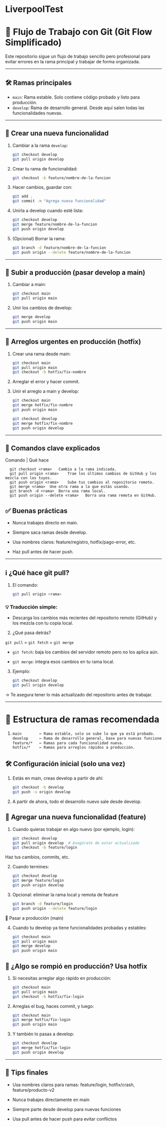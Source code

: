 # LiverpoolTest

# 🧬 Flujo de Trabajo con Git (Git Flow Simplificado)

Este repositorio sigue un flujo de trabajo sencillo pero profesional para evitar errores en la rama principal y trabajar de forma organizada.

---

## 🛠️ Ramas principales

- `main`: Rama estable. Solo contiene código probado y listo para producción.
- `develop`: Rama de desarrollo general. Desde aquí salen todas las funcionalidades nuevas.

---

## 🌿 Crear una nueva funcionalidad

1. Cambiar a la rama `develop`:

   ```bash
   git checkout develop
   git pull origin develop
   
2. Crear tu rama de funcionalidad:
  
    ```bash
    git checkout -b feature/nombre-de-la-funcion
    
3. Hacer cambios, guardar con:

    ```bash
    git add .
    git commit -m "Agrega nueva funcionalidad"
    
3. Unirla a develop cuando esté lista:

    ```bash
    git checkout develop
    git merge feature/nombre-de-la-funcion
    git push origin develop
    
4. (Opcional) Borrar la rama:

    ```bash
    git branch -d feature/nombre-de-la-funcion
    git push origin --delete feature/nombre-de-la-funcion

---

## 🚀 Subir a producción (pasar develop a main)

1. Cambiar a main:

    ```bash
    git checkout main
    git pull origin main
    
2. Unir los cambios de develop:
    
    ```bash
    git merge develop
    git push origin main

---
    
## 🐞 Arreglos urgentes en producción (hotfix)

1. Crear una rama desde main:

    ```bash
    git checkout main
    git pull origin main
    git checkout -b hotfix/fix-nombre
    
2. Arreglar el error y hacer commit.

3. Unir el arreglo a main y develop:

    ```bash
    git checkout main
    git merge hotfix/fix-nombre
    git push origin main
    
    git checkout develop
    git merge hotfix/fix-nombre
    git push origin develop

---

## 🧠 Comandos clave explicados

 Comando	| Qué hace

      git checkout <rama>	Cambia a la rama indicada.
      git pull origin <rama>	Trae los últimos cambios de GitHub y los mezcla con los tuyos.
      git push origin <rama>	Sube tus cambios al repositorio remoto.
      git merge <rama>	Une otra rama a la que estás usando.
      git branch -d <rama>	Borra una rama local.
      git push origin --delete <rama>	Borra una rama remota en GitHub.


## ✅ Buenas prácticas

- Nunca trabajes directo en main.

- Siempre saca ramas desde develop.

- Usa nombres claros: feature/registro, hotfix/pago-error, etc.

- Haz pull antes de hacer push.

---

## ℹ️ ¿Qué hace git pull?

1. El comando:

      ```bash
      git pull origin <rama>
      
### 💡 Traducción simple:
- Descarga los cambios más recientes del repositorio remoto (GitHub) y los mezcla con tu copia local.

2. ¿Qué pasa detrás?
   
`git pull` = `git fetch` + `git merge`

- `git fetch`: baja los cambios del servidor remoto pero no los aplica aún.

- `git merge`: integra esos cambios en tu rama local.

3. Ejemplo:

      ```bash
      git checkout develop
      git pull origin develop
      
→ Te asegura tener lo más actualizado del repositorio antes de trabajar.

---

# 🔧 Estructura de ramas recomendada
1. 
      ```bash
      main        ← Rama estable, solo se sube lo que ya está probado.
      develop     ← Rama de desarrollo general, base para nuevas funciones.
      feature/*   ← Ramas para cada funcionalidad nueva.
      hotfix/*    ← Ramas para arreglos rápidos a producción.

## 🛠️ Configuración inicial (solo una vez)
1. Estás en main, creas develop a partir de ahí:

      ```bash
      git checkout -b develop
      git push -u origin develop
      
      
2. A partir de ahora, todo el desarrollo nuevo sale desde develop.

## 🚀 Agregar una nueva funcionalidad (feature)

1. Cuando quieras trabajar en algo nuevo (por ejemplo, login):

      ```bash
      git checkout develop
      git pull origin develop  # Asegúrate de estar actualizado
      git checkout -b feature/login
      
Haz tus cambios, commits, etc.

2. Cuando termines:

      ```bash
      git checkout develop
      git merge feature/login
      git push origin develop
      
3. Opcional: eliminar la rama local y remota de feature

      ```bash
      git branch -d feature/login
      git push origin --delete feature/login
      
🧪 Pasar a producción (main)

4. Cuando tu develop ya tiene funcionalidades probadas y estables:

      ```bash
      git checkout main
      git pull origin main
      git merge develop
      git push origin main
      
## 🐞 ¿Algo se rompió en producción? Usa hotfix

1. Si necesitas arreglar algo rápido en producción:
         
      ```bash
      git checkout main
      git pull origin main
      git checkout -b hotfix/fix-login
      
2. Arreglas el bug, haces commit, y luego:

      ```bash
      git checkout main
      git merge hotfix/fix-login
      git push origin main
      
3. Y también lo pasas a develop:

      ```bash
      git checkout develop
      git merge hotfix/fix-login
      git push origin develop
      
 ---     
## 📌 Tips finales
- Usa nombres claros para ramas: feature/login, hotfix/crash, feature/producto-v2

- Nunca trabajes directamente en main

- Siempre parte desde develop para nuevas funciones

- Usa pull antes de hacer push para evitar conflictos


